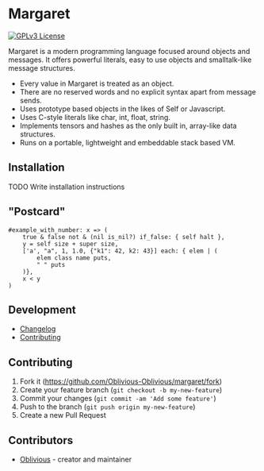 # Margaret

[![GPLv3 License](https://img.shields.io/badge/license-GPL%20v3-yellow.svg)](./LICENSE)

Margaret is a modern programming language focused around objects and messages.
It offers powerful literals, easy to use objects and smalltalk-like message structures.

* Every value in Margaret is treated as an object.
* There are no reserved words and no explicit syntax apart from message sends.
* Uses prototype based objects in the likes of Self or Javascript.
* Uses C-style literals like char, int, float, string.
* Implements tensors and hashes as the only built in, array-like data structures.
* Runs on a portable, lightweight and embeddable stack based VM.

## Installation

TODO Write installation instructions

## "Postcard"

```margaret
#example_with_number: x => (
    true & false not & (nil is_nil?) if_false: { self halt },
    y = self size + super size,
    ['a', "a", 1, 1.0, {"k1": 42, k2: 43}] each: { elem | (
        elem class name puts,
        " " puts
    )},
    x < y
)
```

## Development

- [Changelog](https://github.com/Oblivious-Oblivious/margaret/blob/master/CHANGELOG.md)
- [Contributing](https://github.com/Oblivious-Oblivious/margaret/blob/master/CONTRIBUTING.md)

## Contributing

1. Fork it (<https://github.com/Oblivious-Oblivious/margaret/fork>)
2. Create your feature branch (`git checkout -b my-new-feature`)
3. Commit your changes (`git commit -am 'Add some feature'`)
4. Push to the branch (`git push origin my-new-feature`)
5. Create a new Pull Request

## Contributors

- [Oblivious](https://github.com/Oblivious-Oblivious) - creator and maintainer
